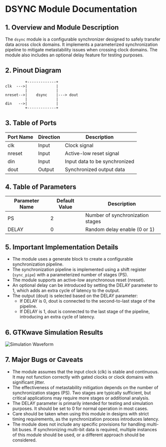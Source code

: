 # DSYNC Module Documentation

## 1. Overview and Module Description

The `dsync` module is a configurable synchronizer designed to safely transfer data across clock domains. It implements a parameterized synchronization pipeline to mitigate metastability issues when crossing clock domains. The module also includes an optional delay feature for testing purposes.

## 2. Pinout Diagram

```
         +-------------+
clk  --->|             |
         |             |
nreset-->|    dsync    |---> dout
         |             |
din   -->|             |
         +-------------+
```

## 3. Table of Ports

| Port Name | Direction | Description |
|-----------|-----------|-------------|
| clk       | Input     | Clock signal |
| nreset    | Input     | Active-low reset signal |
| din       | Input     | Input data to be synchronized |
| dout      | Output    | Synchronized output data |

## 4. Table of Parameters

| Parameter Name | Default Value | Description |
|----------------|---------------|-------------|
| PS             | 2             | Number of synchronization stages |
| DELAY          | 0             | Random delay enable (0 or 1) |

## 5. Important Implementation Details

- The module uses a generate block to create a configurable synchronization pipeline.
- The synchronization pipeline is implemented using a shift register (`sync_pipe`) with a parameterized number of stages (PS).
- The module supports an active-low asynchronous reset (nreset).
- An optional delay can be introduced by setting the DELAY parameter to 1, which adds an extra cycle of latency to the output.
- The output (dout) is selected based on the DELAY parameter:
  - If DELAY is 0, dout is connected to the second-to-last stage of the pipeline.
  - If DELAY is 1, dout is connected to the last stage of the pipeline, introducing an extra cycle of latency.

## 6. GTKwave Simulation Results

![Simulation Waveform](https://i.ibb.co/Q8tJ6N7/Screenshot-2024-08-17-at-6-33-42-AM.png)

## 7. Major Bugs or Caveats

- The module assumes that the input clock (clk) is stable and continuous. It may not function correctly with gated clocks or clock domains with significant jitter.
- The effectiveness of metastability mitigation depends on the number of synchronization stages (PS). Two stages are typically sufficient, but critical applications may require more stages or additional analysis.
- The DELAY parameter is primarily intended for testing and simulation purposes. It should be set to 0 for normal operation in most cases.
- Care should be taken when using this module in designs with strict timing requirements, as the synchronization process introduces latency.
- The module does not include any specific provisions for handling multi-bit buses. If synchronizing multi-bit data is required, multiple instances of this module should be used, or a different approach should be considered.